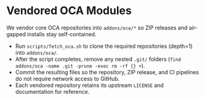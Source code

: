 # Vendored OCA Modules

We vendor core OCA repositories into `addons/oca/*` so ZIP releases and air-gapped installs stay self-contained.

- Run `scripts/fetch_oca.sh` to clone the required repositories (depth=1) into `addons/oca/`.
- After the script completes, remove any nested `.git/` folders (`find addons/oca -name .git -prune -exec rm -rf {} +`).
- Commit the resulting files so the repository, ZIP release, and CI pipelines do not require network access to GitHub.
- Each vendored repository retains its upstream `LICENSE` and documentation for reference.
